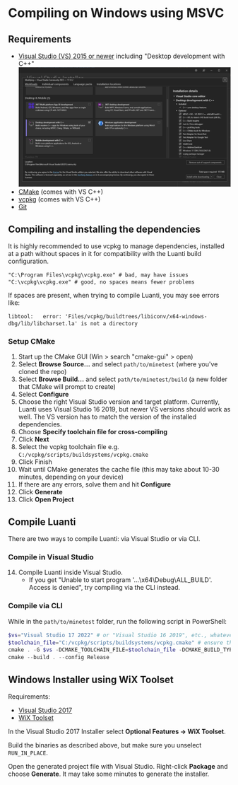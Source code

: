 # Compiling on Windows using MSVC

## Requirements

-   [Visual Studio (VS) 2015 or newer](https://visualstudio.microsoft.com) including 
"Desktop development with C++"
    ![VS installer showing desktop development with C++ selected](assets/vs-installer.png)
-   [CMake](https://cmake.org/download/) (comes with VS C++)
-   [vcpkg](https://github.com/Microsoft/vcpkg) (comes with VS C++)
-   [Git](https://git-scm.com/downloads)

## Compiling and installing the dependencies

It is highly recommended to use vcpkg to manage dependencies, installed at a path without spaces in it for compatibility with the Luanti build configuration.

```
"C:\Program Files\vcpkg\vcpkg.exe" # bad, may have issues
"C:\vcpkg\vcpkg.exe" # good, no spaces means fewer problems
```

If spaces are present, when trying to compile Luanti, you may see errors like:

```
libtool:   error: 'Files/vcpkg/buildtrees/libiconv/x64-windows-dbg/lib/libcharset.la' is not a directory
```

<!-- todo check if this is necessary
After you successfully built vcpkg you can easily install the required libraries:
```powershell
vcpkg install zlib zstd curl[winssl] openal-soft libvorbis libogg libjpeg-turbo sqlite3 freetype luajit gmp jsoncpp gettext[tools] sdl2 --triplet x64-windows
```

This command takes about 10-30 minutes to complete, depending on your device.

-   `curl` is highly recommended, as it's required to read the serverlist; `curl[winssl]` is required to use the content store.
-   `openal-soft`, `libvorbis` and `libogg` are optional, but required to use sound.
-   `luajit` is optional, it replaces the integrated Lua interpreter with a faster just-in-time interpreter.
-   `gmp` and `jsoncpp` are optional, otherwise the bundled versions will be compiled
-   `gettext` is optional, but required to use translations.

There are other optional libraries, but we don't test if they can build and link correctly.

Use `--triplet` to specify the target triplet, e.g. `x64-windows` or `x86-windows`.
-->

### Setup CMake

1. Start up the CMake GUI (Win > search "cmake-gui" > open)
2. Select **Browse Source...** and select `path/to/minetest` (where you've cloned the repo)
3. Select **Browse Build...** and select `path/to/minetest/build` (a new folder that CMake will prompt to create)
4. Select **Configure**
5. Choose the right Visual Studio version and target platform. Currently, Luanti uses Visual Studio 16 2019, but newer VS versions should work as well. The VS version has to match the version of the installed dependencies.
6. Choose **Specify toolchain file for cross-compiling**
7. Click **Next**
8. Select the vcpkg toolchain file e.g. `C:/vcpkg/scripts/buildsystems/vcpkg.cmake`
9. Click Finish
10. Wait until CMake generates the cache file (this may take about 10-30 minutes, depending on your device)
11. If there are any errors, solve them and hit **Configure**
12. Click **Generate**
13. Click **Open Project**

## Compile Luanti

There are two ways to compile Luanti: via Visual Studio or via CLI.

### Compile in Visual Studio

14. Compile Luanti inside Visual Studio.
    - If you get "Unable to start program '...\x64\Debug\ALL_BUILD'. Access is denied", try compiling via the CLI instead.

### Compile via CLI

While in the `path/to/minetest` folder, run the following script in PowerShell:

```powershell
$vs="Visual Studio 17 2022" # or "Visual Studio 16 2019", etc., whatever matches your system
$toolchain_file="C:/vcpkg/scripts/buildsystems/vcpkg.cmake" # ensure this path is correct
cmake . -G $vs -DCMAKE_TOOLCHAIN_FILE=$toolchain_file -DCMAKE_BUILD_TYPE=Release -DENABLE_CURSES=OFF
cmake --build . --config Release
```

## Windows Installer using WiX Toolset

Requirements:

-   [Visual Studio 2017](https://visualstudio.microsoft.com/)
-   [WiX Toolset](https://wixtoolset.org/)

In the Visual Studio 2017 Installer select **Optional Features -> WiX Toolset**.

Build the binaries as described above, but make sure you unselect `RUN_IN_PLACE`.

Open the generated project file with Visual Studio. Right-click **Package** and choose **Generate**.
It may take some minutes to generate the installer.
